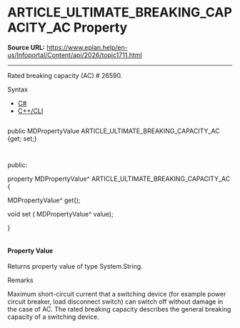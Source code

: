 # ARTICLE_ULTIMATE_BREAKING_CAPACITY_AC Property

**Source URL:** https://www.eplan.help/en-us/Infoportal/Content/api/2026/topic1711.html

---

Rated breaking capacity (AC) # 26590.

Syntax

- [C#](#i-syntax-CS)
- [C++/CLI](#i-syntax-CPP2005)

```
```
public MDPropertyValue ARTICLE_ULTIMATE_BREAKING_CAPACITY_AC {get; set;}
```
```

```
```
public:

property MDPropertyValue^ ARTICLE_ULTIMATE_BREAKING_CAPACITY_AC {

   MDPropertyValue^ get();

   void set (    MDPropertyValue^ value);

}
```
```

#### Property Value

Returns property value of type System.String.

Remarks

Maximum short-circuit current that a switching device (for example power circuit breaker, load disconnect switch) can switch off without damage in the case of AC. The rated breaking capacity describes the general breaking capacity of a switching device.
